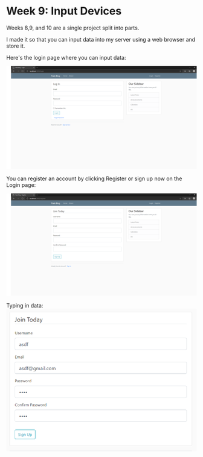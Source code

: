 # Week 9: Input Devices

Weeks 8,9, and 10 are a single project split into parts.

I made it so that you can input data into my server using a web browser and store it.

Here's the login page where you can input data:

![server_login_page](server_login_page.png)

You can register an account by clicking Register or sign up now on the Login page:

![server_register_page](server_register_page.png)

Typing in data:
<img src="server_register_wrong.PNG" alt="server_register_wrong" width="600"/>

